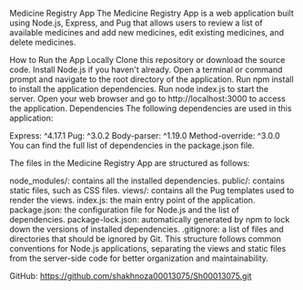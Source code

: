 Medicine Registry App
The Medicine Registry App is a web application built using Node.js, Express, and Pug that allows users to review a list of available medicines and add new medicines, edit existing medicines, and delete medicines.

How to Run the App Locally
Clone this repository or download the source code.
Install Node.js if you haven't already.
Open a terminal or command prompt and navigate to the root directory of the application.
Run npm install to install the application dependencies.
Run node index.js to start the server.
Open your web browser and go to http://localhost:3000 to access the application.
Dependencies
The following dependencies are used in this application:

Express: ^4.17.1
Pug: ^3.0.2
Body-parser: ^1.19.0
Method-override: ^3.0.0
You can find the full list of dependencies in the package.json file.


The files in the Medicine Registry App are structured as follows:

node_modules/: contains all the installed dependencies.
public/: contains static files, such as CSS files.
views/: contains all the Pug templates used to render the views.
index.js: the main entry point of the application.
package.json: the configuration file for Node.js and the list of dependencies.
package-lock.json: automatically generated by npm to lock down the versions of installed dependencies.
.gitignore: a list of files and directories that should be ignored by Git.
This structure follows common conventions for Node.js applications, separating the views and static files from the server-side code for better organization and maintainability.

GitHub: https://github.com/shakhnoza00013075/Sh00013075.git
